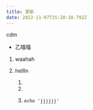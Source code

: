 ```yaml
---
title: 更新
date: 2022-11-07T15:28:18.792Z
---
```

c﻿dm

* 乙嘻嘻

1. w﻿aahah
2. h﻿ellln﻿

   1.
   2.
   3. ```
      echo 'jjjjjj'
      ```